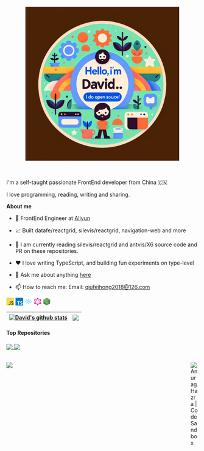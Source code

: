 <p align="center"><a href="https://qiufeihong2018.github.io"><img width="80%" alt="Hello, I'm David. I do open source!" src="./assets/gh-readme-header.png" /></a></p>

<br />

I'm a self-taught passionate FrontEnd developer from China 🇨🇳
<br />

I love programming, reading, writing and sharing.

**About me**

- 💼 FrontEnd Engineer at [Aliyun](https://www.aliyun.com/)

- 📈 Built datafe/reactgrid, silevis/reactgrid, navigation-web and more

- 🌱 I am currently reading silevis/reactgrid and antvis/X6 source code and PR on these repositories.

- ❤️ I love writing TypeScript, and building fun experiments on type-level

- 💬 Ask me about anything [here](https://github.com/qiufeihong2018/qiufeihong2018/issues)

- 📫 How to reach me: Email: qiufeihong2018@126.com

<code><img height="20" alt="javascript" src="https://raw.githubusercontent.com/github/explore/80688e429a7d4ef2fca1e82350fe8e3517d3494d/topics/javascript/javascript.png"></code>
<code><img height="20" alt="typescript" src="https://raw.githubusercontent.com/github/explore/80688e429a7d4ef2fca1e82350fe8e3517d3494d/topics/typescript/typescript.png"></code>
<code><img height="20" alt="react" src="https://raw.githubusercontent.com/github/explore/80688e429a7d4ef2fca1e82350fe8e3517d3494d/topics/react/react.png"></code>
<code><img height="20" alt="graphql" src="https://raw.githubusercontent.com/github/explore/5c058a388828bb5fde0bcafd4bc867b5bb3f26f3/topics/graphql/graphql.png"></code>
<code><img height="20" alt="nodejs" src="https://raw.githubusercontent.com/github/explore/80688e429a7d4ef2fca1e82350fe8e3517d3494d/topics/nodejs/nodejs.png"></code>

| <a href="https://github.com/datafe/reactgrid"><img align="center" src="https://github-readme-stats.vercel.app/api?username=qiufeihong2018&show_icons=true&include_all_commits=true&theme=buefy&hide_border=true" alt="David's github stats" /></a> | <a href="https://github.com/datafe/reactgrid"><img align="center" src="https://github-readme-stats.vercel.app/api/top-langs/?username=qiufeihong2018&layout=compact&theme=buefy&hide_border=true" /></a> |
| -------------------------------------------------------------------------------------------------------------------------------------------------------------------------------------------------------------------------------------------------- | -------------------------------------------------------------------------------------------------------------------------------------------------------------------------------------------------------- |

#### Top Repositories

<a href="https://github.com/qiufeihong2018/reactgrid">
  <img align="center" src="https://github-readme-stats.vercel.app/api/pin/?username=qiufeihong2018&repo=reactgrid&theme=buefy" />
</a>
<a href="https://github.com/qiufeihong2018/myBlog">
  <img align="center" src="https://github-readme-stats.vercel.app/api/pin/?username=qiufeihong2018&repo=myBlog&theme=buefy" />
</a>

<br />
<br />

<a href="https://juejin.cn/user/1099167358268392/posts" target="_blank"><img src="https://bubuzou.oss-cn-shenzhen.aliyuncs.com/blog/202101/juejin_01.png"></a><a href="https://codesandbox.io/u/qiufeihong2018">
<img align="right" alt="Anurag Hazra | CodeSandbox" width="20px" src="https://raw.githubusercontent.com/qiufeihong2018/qiufeihong2018/master/assets/codesandbox.svg" />
</a>
